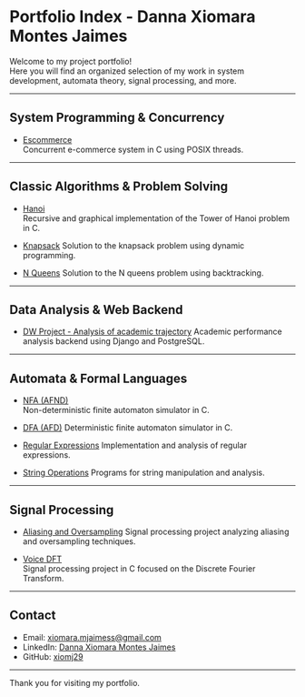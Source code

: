 # Portfolio Index - Danna Xiomara Montes Jaimes

Welcome to my project portfolio!  
Here you will find an organized selection of my work in system development, automata theory, signal processing, and more.

---

## System Programming & Concurrency

- [Escommerce](https://github.com/xiomj29/escommerce)  
  Concurrent e-commerce system in C using POSIX threads.

---

## Classic Algorithms & Problem Solving

- [Hanoi](https://github.com/xiomj29/Hanoi)  
  Recursive and graphical implementation of the Tower of Hanoi problem in C.

- [Knapsack](https://github.com/xiomj29/Knapsack) 
  Solution to the knapsack problem using dynamic programming.

- [N Queens](https://github.com/xiomj29/NQueens)
  Solution to the N queens problem using backtracking.

---

## Data Analysis & Web Backend

- [DW Project - Analysis of academic trajectory](https://github.com/xiomj29/DW-Project---analysis-of-academic-trajectory)
  Academic performance analysis backend using Django and PostgreSQL.

---

## Automata & Formal Languages

- [NFA (AFND)](https://github.com/xiomj29/AFND)  
  Non-deterministic finite automaton simulator in C.

- [DFA (AFD)](https://github.com/xiomj29/AFD) 
  Deterministic finite automaton simulator in C.

- [Regular Expressions](https://github.com/xiomj29/Expresiones-Regulares)
  Implementation and analysis of regular expressions.

- [String Operations](https://github.com/xiomj29/Operaciones-con-cadenas)
  Programs for string manipulation and analysis.

---

## Signal Processing

- [Aliasing and Oversampling](https://github.com/xiomj29/Aliasing-y-sobremuestreo-MATLAB)
  Signal processing project analyzing aliasing and oversampling techniques.

- [Voice DFT](https://github.com/xiomj29/VoiceDFT-C)  
  Signal processing project in C focused on the Discrete Fourier Transform.

---

## Contact

- Email: xiomara.mjaimess@gmail.com  
- LinkedIn: [Danna Xiomara Montes Jaimes](https://www.linkedin.com/in/xiomara-montes)  
- GitHub: [xiomj29](https://github.com/xiomj29)

---

Thank you for visiting my portfolio.
